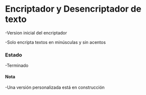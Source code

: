<h1>Encriptador y Desencriptador de texto</h1>

-Version inicial del encriptador

-Solo encripta textos en minúsculas y sin acentos

<h3>Estado</h3>

-Terminado

<h4>Nota</h4>

-Una versión personalizada está en construcción
